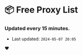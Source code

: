 # :package: Free Proxy List
### Updated every 15 minutes.

- Last updated: `2024-05-07 20:05`

:heart:
